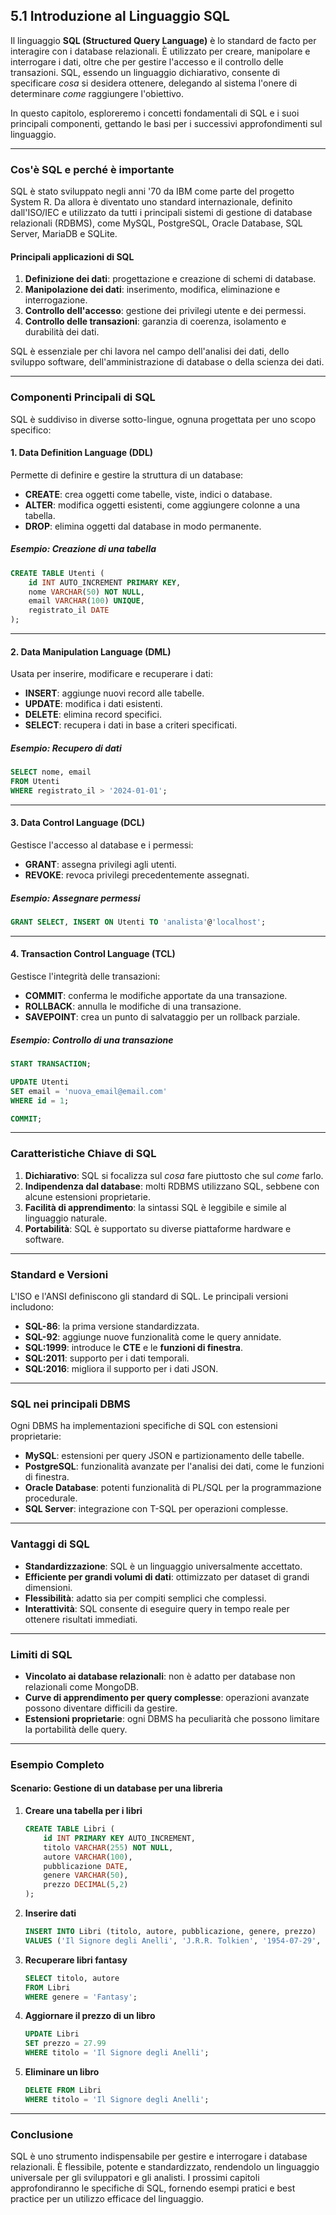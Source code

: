 ## **5.1 Introduzione al Linguaggio SQL**

Il linguaggio **SQL (Structured Query Language)** è lo standard de facto per interagire con i database relazionali. È utilizzato per creare, manipolare e interrogare i dati, oltre che per gestire l'accesso e il controllo delle transazioni. SQL, essendo un linguaggio dichiarativo, consente di specificare *cosa* si desidera ottenere, delegando al sistema l'onere di determinare *come* raggiungere l'obiettivo.

In questo capitolo, esploreremo i concetti fondamentali di SQL e i suoi principali componenti, gettando le basi per i successivi approfondimenti sul linguaggio.

---

### **Cos'è SQL e perché è importante**
SQL è stato sviluppato negli anni '70 da IBM come parte del progetto System R. Da allora è diventato uno standard internazionale, definito dall'ISO/IEC e utilizzato da tutti i principali sistemi di gestione di database relazionali (RDBMS), come MySQL, PostgreSQL, Oracle Database, SQL Server, MariaDB e SQLite.

#### **Principali applicazioni di SQL**
1. **Definizione dei dati**: progettazione e creazione di schemi di database.
2. **Manipolazione dei dati**: inserimento, modifica, eliminazione e interrogazione.
3. **Controllo dell'accesso**: gestione dei privilegi utente e dei permessi.
4. **Controllo delle transazioni**: garanzia di coerenza, isolamento e durabilità dei dati.

SQL è essenziale per chi lavora nel campo dell'analisi dei dati, dello sviluppo software, dell'amministrazione di database o della scienza dei dati.

---

### **Componenti Principali di SQL**

SQL è suddiviso in diverse sotto-lingue, ognuna progettata per uno scopo specifico:

#### 1. **Data Definition Language (DDL)**  
Permette di definire e gestire la struttura di un database:
- **CREATE**: crea oggetti come tabelle, viste, indici o database.
- **ALTER**: modifica oggetti esistenti, come aggiungere colonne a una tabella.
- **DROP**: elimina oggetti dal database in modo permanente.

##### **Esempio: Creazione di una tabella**
```sql
CREATE TABLE Utenti (
    id INT AUTO_INCREMENT PRIMARY KEY,
    nome VARCHAR(50) NOT NULL,
    email VARCHAR(100) UNIQUE,
    registrato_il DATE
);
```

---

#### 2. **Data Manipulation Language (DML)**  
Usata per inserire, modificare e recuperare i dati:
- **INSERT**: aggiunge nuovi record alle tabelle.
- **UPDATE**: modifica i dati esistenti.
- **DELETE**: elimina record specifici.
- **SELECT**: recupera i dati in base a criteri specificati.

##### **Esempio: Recupero di dati**
```sql
SELECT nome, email
FROM Utenti
WHERE registrato_il > '2024-01-01';
```

---

#### 3. **Data Control Language (DCL)**  
Gestisce l'accesso al database e i permessi:
- **GRANT**: assegna privilegi agli utenti.
- **REVOKE**: revoca privilegi precedentemente assegnati.

##### **Esempio: Assegnare permessi**
```sql
GRANT SELECT, INSERT ON Utenti TO 'analista'@'localhost';
```

---

#### 4. **Transaction Control Language (TCL)**  
Gestisce l'integrità delle transazioni:
- **COMMIT**: conferma le modifiche apportate da una transazione.
- **ROLLBACK**: annulla le modifiche di una transazione.
- **SAVEPOINT**: crea un punto di salvataggio per un rollback parziale.

##### **Esempio: Controllo di una transazione**
```sql
START TRANSACTION;

UPDATE Utenti
SET email = 'nuova_email@email.com'
WHERE id = 1;

COMMIT;
```

---

### **Caratteristiche Chiave di SQL**
1. **Dichiarativo**: SQL si focalizza sul *cosa* fare piuttosto che sul *come* farlo.
2. **Indipendenza dal database**: molti RDBMS utilizzano SQL, sebbene con alcune estensioni proprietarie.
3. **Facilità di apprendimento**: la sintassi SQL è leggibile e simile al linguaggio naturale.
4. **Portabilità**: SQL è supportato su diverse piattaforme hardware e software.

---

### **Standard e Versioni**
L'ISO e l'ANSI definiscono gli standard di SQL. Le principali versioni includono:
- **SQL-86**: la prima versione standardizzata.
- **SQL-92**: aggiunge nuove funzionalità come le query annidate.
- **SQL:1999**: introduce le **CTE** e le **funzioni di finestra**.
- **SQL:2011**: supporto per i dati temporali.
- **SQL:2016**: migliora il supporto per i dati JSON.

---

### **SQL nei principali DBMS**
Ogni DBMS ha implementazioni specifiche di SQL con estensioni proprietarie:
- **MySQL**: estensioni per query JSON e partizionamento delle tabelle.
- **PostgreSQL**: funzionalità avanzate per l'analisi dei dati, come le funzioni di finestra.
- **Oracle Database**: potenti funzionalità di PL/SQL per la programmazione procedurale.
- **SQL Server**: integrazione con T-SQL per operazioni complesse.

---

### **Vantaggi di SQL**
- **Standardizzazione**: SQL è un linguaggio universalmente accettato.
- **Efficiente per grandi volumi di dati**: ottimizzato per dataset di grandi dimensioni.
- **Flessibilità**: adatto sia per compiti semplici che complessi.
- **Interattività**: SQL consente di eseguire query in tempo reale per ottenere risultati immediati.

---

### **Limiti di SQL**
- **Vincolato ai database relazionali**: non è adatto per database non relazionali come MongoDB.
- **Curve di apprendimento per query complesse**: operazioni avanzate possono diventare difficili da gestire.
- **Estensioni proprietarie**: ogni DBMS ha peculiarità che possono limitare la portabilità delle query.

---

### **Esempio Completo**
#### Scenario: Gestione di un database per una libreria
1. **Creare una tabella per i libri**
   ```sql
   CREATE TABLE Libri (
       id INT PRIMARY KEY AUTO_INCREMENT,
       titolo VARCHAR(255) NOT NULL,
       autore VARCHAR(100),
       pubblicazione DATE,
       genere VARCHAR(50),
       prezzo DECIMAL(5,2)
   );
   ```

2. **Inserire dati**
   ```sql
   INSERT INTO Libri (titolo, autore, pubblicazione, genere, prezzo)
   VALUES ('Il Signore degli Anelli', 'J.R.R. Tolkien', '1954-07-29', 'Fantasy', 25.99);
   ```

3. **Recuperare libri fantasy**
   ```sql
   SELECT titolo, autore
   FROM Libri
   WHERE genere = 'Fantasy';
   ```

4. **Aggiornare il prezzo di un libro**
   ```sql
   UPDATE Libri
   SET prezzo = 27.99
   WHERE titolo = 'Il Signore degli Anelli';
   ```

5. **Eliminare un libro**
   ```sql
   DELETE FROM Libri
   WHERE titolo = 'Il Signore degli Anelli';
   ```

---

### **Conclusione**
SQL è uno strumento indispensabile per gestire e interrogare i database relazionali. È flessibile, potente e standardizzato, rendendolo un linguaggio universale per gli sviluppatori e gli analisti. I prossimi capitoli approfondiranno le specifiche di SQL, fornendo esempi pratici e best practice per un utilizzo efficace del linguaggio.